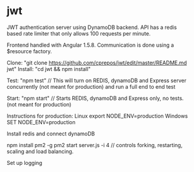 # jwt

JWT authentication server using DynamoDB backend. 
API has a redis based rate limiter that only allows
100 requests per minute. 

Frontend handled with Angular 1.5.8. Communication 
is done using a $resource factory.

Clone:
"git clone https://github.com/cprepos/jwt/edit/master/README.md jwt"
Install:
"cd jwt && npm install"

Test:
"npm test" // This will turn on REDIS, dynamoDB and Express server concurrently (not meant for production) and run a full end to end test 


Start:
"npm start" // Starts REDIS, dynamoDB and Express only, no tests. (not meant for production)

Instructions for production:
Linux
export NODE_ENV=production
Windows
SET NODE_ENV=production

Install redis and connect dynamoDB

npm install pm2 -g
pm2 start server.js -i 4 // controls forking, restarting, scaling and load balancing.

Set up logging

